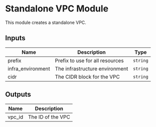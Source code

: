 # Standalone VPC Module

This module creates a standalone VPC.

## Inputs

| Name | Description | Type |
|--|--|--|
| prefix | Prefix to use for all resources | `string` |
| infra_environment | The infrastructure environment | `string` |
| cidr | The CIDR block for the VPC | `string` |

## Outputs

| Name | Description |
|--|--|
| vpc_id | The ID of the VPC |

